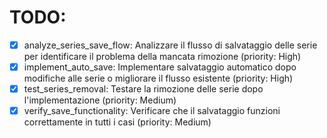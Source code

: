 # TODO:

- [x] analyze_series_save_flow: Analizzare il flusso di salvataggio delle serie per identificare il problema della mancata rimozione (priority: High)
- [x] implement_auto_save: Implementare salvataggio automatico dopo modifiche alle serie o migliorare il flusso esistente (priority: High)
- [x] test_series_removal: Testare la rimozione delle serie dopo l'implementazione (priority: Medium)
- [x] verify_save_functionality: Verificare che il salvataggio funzioni correttamente in tutti i casi (priority: Medium)
